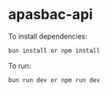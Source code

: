# apasbac-api

To install dependencies:

```bash
bun install or npm install
```

To run:

```bash
bun run dev or npm run dev
```
